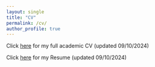 ```yaml
---
layout: single
title: "CV"
permalink: /cv/
author_profile: true
---
```


Click [here](/files/cv.pdf) for my full academic CV (updated 09/10/2024)

Click [here](/files/resume.pdf) for my Resume (updated 09/10/2024)

